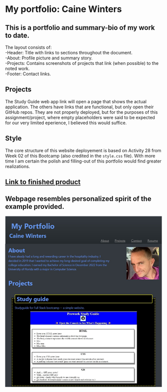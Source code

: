 # My portfolio:  Caine Winters

## This is a portfolio and summary-bio of my work to date.

The layout consists of:  
	-Header:  Title with links to sections throughout the document.  
	-About:  Profile picture and summary story.  
	-Projects:  Contains screenshots of projects that link (when possible) to the noted work.  
	-Footer:  Contact links.  
	
## Projects  
The Study Guide web app link will open a page that shows the actual application.  The others have links that are functional, but only open their GitHub repos.  They are not properly deployed, but for the purposes of this assignment/project, where empty placeholders were said to be expected for our very limited eperience, I believed this would suffice.

## Style  
The core structure of this website deployement is based on Activity 28
from Week 02 of this Bootcamp (also credited in the  `style.css` file).
With more time I am certain the polish and filling-out of this portfolio
would find greater realizations.  

## [Link to finished product](https://elcaine.github.io/02-Winters-Portfolio/)

## Webpage resembles personalized spirit of the example provided.
![This is a screenshot of my portfolio website.](./assets/images/my-portfolio.jpg)